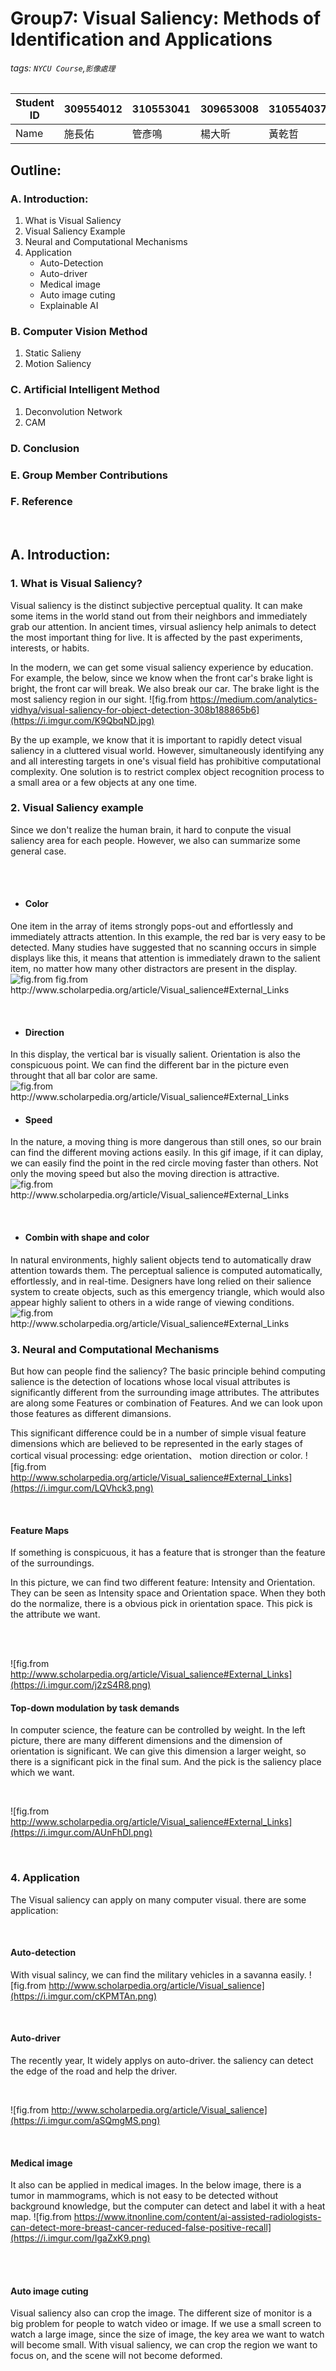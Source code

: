 # Group7: Visual Saliency: Methods of Identification and Applications

###### tags: `NYCU Course`,`影像處理`
| Student ID | 309554012 | 310553041 | 309653008 | 310554037 | 310554031 |
| ---------- | --------- | --------- | --------- | --------- | --------- |
| Name | 施長佑 | 管彥鳴 | 楊大昕 | 黃乾哲 | 葉詠富 |


## Outline:
### A. Introduction:
1. What is Visual Saliency
2. Visual Saliency Example
3. Neural and Computational Mechanisms
4. Application
    - Auto-Detection
    - Auto-driver
    - Medical image
    - Auto image cuting
    - Explainable AI

### B. Computer Vision Method
1. Static Salieny
3. Motion Saliency

### C. Artificial Intelligent Method
1. Deconvolution Network 
2. CAM 

### D. Conclusion

### E. Group Member Contributions

### F. Reference

<br>

## A. Introduction:
### 1. What is Visual Saliency?
Visual saliency is the distinct subjective perceptual quality. It can make some items in the world stand out from their neighbors and immediately grab our attention. In ancient times, virsual asliency help animals to detect the most important thing for live. It is affected by the past experiments, interests, or habits. 

In the modern, we can get some visual saliency experience by education. For example, the below, since we know when the front car's brake light is bright, the front car will break. We also break our car. The brake light is the most saliency region in our sight.
![fig.from https://medium.com/analytics-vidhya/visual-saliency-for-object-detection-308b188865b6](https://i.imgur.com/K9QbqND.jpg)

By the up example, we know that it is important to rapidly detect visual saliency in a cluttered visual world. However, simultaneously identifying any and all interesting targets in one's visual field has prohibitive computational complexity. One solution is to restrict complex object recognition process to a small area or a few objects at any one time.

<div style="page-break-after: always;"></div>

### 2. Visual Saliency example
Since we don't realize the human brain, it hard to conpute the visual saliency area for each people. However, we also can summarize some general case.

<br>
<br>

- #### Color
One item in the array of items strongly pops-out and effortlessly and immediately attracts attention. In this example, the red bar is very easy to be detected. Many studies have suggested that no scanning occurs in simple displays like this, it means that attention is immediately drawn to the salient item, no matter how many other distractors are present in the display. 
![fig.from fig.from http://www.scholarpedia.org/article/Visual_salience#External_Links
](https://i.imgur.com/ahSPrlA.jpg)

<br>

- #### Direction
In this display, the vertical bar is visually salient. Orientation is also the conspicuous point. We can find the different bar in the picture even throught that all bar color are same.
![fig.from http://www.scholarpedia.org/article/Visual_salience#External_Links
](https://i.imgur.com/C2usned.jpg)

<div style="page-break-after: always;"></div>

- #### Speed
In the nature, a moving thing is more dangerous than still ones, so our brain can find the different moving actions easily.
In this gif image, if it can diplay, we can easily find the point in the red circle moving faster than others.
Not only the moving speed but also the moving direction is attractive.
![fig.from http://www.scholarpedia.org/article/Visual_salience#External_Links
](https://i.imgur.com/BFkmxtG.png)

<br>

- #### Combin with shape and color
In natural environments, highly salient objects tend to automatically draw attention towards them. The perceptual salience is computed automatically, effortlessly, and in real-time. 
Designers have long relied on their salience system to create objects, such as this emergency triangle, which would also appear highly salient to others in a wide range of viewing conditions.
![fig.from http://www.scholarpedia.org/article/Visual_salience#External_Links
](https://i.imgur.com/CE1Ti7a.jpg)

<div style="page-break-after: always;"></div>

### 3. Neural and Computational Mechanisms
But how can people find the saliency? The basic principle behind computing salience is the detection of locations whose local visual attributes is significantly different from the surrounding image attributes. The attributes are along some Features or combination of Features. And we can look upon those features  as different dimansions.

This significant difference could be in a number of simple visual feature dimensions which are believed to be represented in the early stages of cortical visual processing: edge orientation、 motion direction or color.
![fig.from http://www.scholarpedia.org/article/Visual_salience#External_Links](https://i.imgur.com/LQVhck3.png)

<br>

#### Feature Maps
If something is conspicuous, it has a feature that is stronger than the feature of the surroundings.

In this picture, we can find two different feature: Intensity and Orientation. They can be seen as Intensity space and Orientation space.
When they both do the normalize, there is a obvious pick in orientation space. This pick is the attribute we want.

<br>
<br>

![fig.from http://www.scholarpedia.org/article/Visual_salience#External_Links](https://i.imgur.com/j2zS4R8.png)

<div style="page-break-after: always;"></div>

#### Top-down modulation by task demands
In computer science, the feature can be controlled by weight. In the left picture, there are many different dimensions and the dimension of orientation is significant. We can give this dimension a larger weight, so there is a significant pick in the final sum. And the pick is the saliency place which we want.

<br>

![fig.from http://www.scholarpedia.org/article/Visual_salience#External_Links](https://i.imgur.com/AUnFhDl.png)

<br>

### 4. Application
The Visual saliency can apply on many computer visual. there are some application:

<br>

#### Auto-detection
With visual salincy, we can find the military vehicles in a savanna easily.
![fig.from http://www.scholarpedia.org/article/Visual_salience](https://i.imgur.com/cKPMTAn.png)

<br>

#### Auto-driver
The recently year, It widely applys on auto-driver. the saliency can detect the edge of the road and help the driver.

<br>


![fig.from http://www.scholarpedia.org/article/Visual_salience](https://i.imgur.com/aSQmgMS.png)

<br>

#### Medical image
It also can be applied in medical images. In the below image, there is a tumor in mammograms, which is not easy to be detected without background knowledge, but the computer can detect and label it with a heat map. 
![fig.from https://www.itnonline.com/content/ai-assisted-radiologists-can-detect-more-breast-cancer-reduced-false-positive-recall](https://i.imgur.com/IgaZxK9.png)

<br>
<br>

#### Auto image cuting
Visual saliency also can crop the image. The different size of monitor is a big problem for people to watch video or image. If we use a small screen to watch a large image, since the size of image, the key area we want to watch will become small. With visual saliency, we can crop the region we want to focus on, and the scene will not become deformed.

<br>
<br>
<br>
<br>
<br>
<br>
<br>
<br>

![fig.from http://www.scholarpedia.org/article/Visual_salience](https://i.imgur.com/vbiqkay.png)

<br>
<br>

#### Explainable AI
Visual Saliency also can help the data science to realize the model. Convolutional neural networks (CNNs) have led to great improvement in computer vision. But what things do the model pay attention to have always bothered practitioners. We can use the saliency to find the focal point in the image.
![fig.from http://www.scholarpedia.org/article/Visual_salience#External_Links](https://i.imgur.com/QDnns3s.png)

<br>
<br>

## B. Computer Vision Method
### 1. Static Salieny

This class of saliency detection algorithms relies on image features and statistics to localize the most interesting regions of an image

<br>
<br>
<br>
<br>
<br>
<br>
<br>
<br>
<br>

![fig.from https://www.pyimagesearch.com/2018/07/16/opencv-saliency-detection](https://i.imgur.com/Zal5FyP.jpg)

<br>

#### Method 1. StaticSaliencySpectralResidual
The OpenCV implements two methods for static saliency detection.First method is StaticSaliencySpectralResidual, unlike the general model is to transform the saliency problem into the problem of detecting the special properties of the target, such as some color features, brightness features, texture features, etc, it focus on the background. They observe whether the background of most pictures satisfies any changes in a certain space. Finally, if the background is removed, the prominent part of the picture will be find.

<br>

#### Method 2. StaticSaliencyFineGrained
The second method to implement static saliency is StaticSaliencyFineGrained, this method calculates the significance based on the center-surround differences of spatial scale and Gaussian Pyramid.
![fig.from https://www.researchgate.net/figure/Procedure-for-computing-saliency-maps-for-videos_fig1_220744935](https://i.imgur.com/EUC2QMT.png)


First, we have an image and the basic features like color, orientation, intensity is extracted from the image. And then, these processed images will use to create Gaussian pyramids to create features Map. The Gaussian pyramid imitates the different scales of the image. For an image, if you observe the image at a close distance, the image you can see should be clearer and larger, but if you observe it at a long distance, the image you can see is blurry and small. The first one can observe more details of the image, but the second one can only see some outline information of the image. This is the scale of the image. So the Gaussian Pyramid is used to extract the scale of the image.
After doing Gaussian Pyramid, we will use center-surround difference to create features Map. And the saliency map is created by taking the mean of all the feature maps.

<br>

#### Image Pyramid
The image pyramid refers to repeated smoothing and subsampling of the image, each time the image obtained is a new image width and height are 1/2 of the original image. This is repeated continuously, and a set of images is obtained. Like, combined together, it looks like a pyramid shape, so it is called an image pyramid. After the image pyramid is obtained, we can performe image scale-space representation and multiresolution analysis.

Commonly used image pyramids include Gaussian Pyramid and Laplacian Pyramid.

<br>

### 2. Motion Saliency
This class of detection algorithms they use in motion saliency is typically rely on video or frame-by-frame inputs, the base idea of this is based on the motion background subtraction method to achieve saliency area detection, and the motion saliency algorithms process the frames, keeping track of objects which is moving.The object that move is considered salient.

<br>
<br>
<br>
<br>

![fig.from https://www.youtube.com/watch?v=tBaKusWUp3s](https://i.imgur.com/hw8FYjC.gif)

Because that computing saliency is not object detection, so the saliency detection algorithm has no idea if there is a particular object in an image or not.

Instead, the saliency detector is simply reporting where it thinks an object may lie in the image and this is up to your actual object detection or classification algorithm.

<br>
<br>

## C. Artificial Intelligent Method
### Deconvlution Network
Deconvolution uses an unsupervised method to find a set of kernels and feature maps, and let them reconstruct the image.
![fig.from http://www.scholarpedia.org/article/Visual_salience#External_Links](https://i.imgur.com/xE6HLym.png)

<br>

#### Method 1. Guided Backpropagation
The Guided Backpropagation is one of the deconvolution methods,the steps of the guided backpropagation approach using a deconvoluntion net is like this. First, we have a high-level feature map and The deconvoluntion net inverts the data flow to the CNN. This data inversion flows from the current neuron activations to the image that we input.After the above step, only a single neuron is non-zero in the high level feature map.And the final reconstructed image shows the parts of the input image that highly activates the neuron. This is the discriminative part of the image for the neuron.
![fig.from http://www.scholarpedia.org/article/Visual_salience#External_Links](https://i.imgur.com/JFgfFBM.jpg)

Both of deconvoluntion net and guided backpropagation use feature map to back-propagate gradients, which are not sensitive to categories and have no category discrimination. The difference between the two methods is that they have different gradient processing strategies.

<br>

#### Method 2. Class Activation Mapping
The second method of deconvlution network is Class Activation Mapping (CAM).The idea of CAM is very intuitive. In the neural network classifies, we want to know the classification of the image. Each feature map generated by the last layer of the convolutional layer and then is transformed into a pixel through GAP, and this pixel contains the information of the entire feature map. Finally, the one-dimensional pixel array is multiplied by after using the weight w, the softmax knows that the category of target has the largest value, so this image will be classified.

Then, we think in reverse, the pixel array after GAP will be multiplied by the weight w. The larger value of the weight w, which means the greater the influence of the image represented by the pixel. And since w refers to the degree of importance that each feature map can be divided into target, it is better to multiply the pixels of the entire feature map by the weight w and then superimpose it, so that you can focus on different areas according to the importance of each feature map . The larger weight w corresponding to the classification, the greater the influence of the feature map; on the contrary, the feature map with the weight closer to 0 is less important.

The disadvantage of CAM is that if the last layer of neural network does not use GAP (Global Average Pooling), the model structure must be modified.
![fig.from http://www.scholarpedia.org/article/Visual_salience#External_Links
](https://i.imgur.com/tE3ohCc.png)

<br>

- **Application**
CAM can show the parts that CNN cares about when classifying cat and dog.
![fig.from http://www.scholarpedia.org/article/Visual_salience#External_Links
](https://i.imgur.com/47WQ02X.png)

<div style="page-break-after: always;"></div>


## D. Conclusion
### Saliency Map

- It is important to rapidly detect potential prey, predators, or mates in a cluttered visual world.
- However, simultaneously identifying any and all interesting targets in one's visual field has prohibitive computational complexity.
- One solution is to restrict complex object recognition process to a small area or a few objects at any one time.

<br>
<br>

### Problem
- No objective metric methods to measure whether a saliency map is correct or not because we don't have label or ground truth for the saliency map.
- We usually measure the result by the subjective feeling of what we see, and it is not precise for the actual result. 

<div style="page-break-after: always;"></div>

## E. Group Member Contributions

| Student ID | Name  | Conribution | (%) |
| ---------- | ----  | ----------- | --- |
| 309554012  | 施長佑 | PPT, Written Report | 20 |
| 310553041  | 管彥鳴 | Oral Presentation, Written Report|20|
| 309653008  | 楊大昕 | PPT, Written Report | 20 |
| 310554037  | 黃乾哲 | Oral Presentation, Written Report|20|
| 310554031  | 葉詠富 | PPT, Written Report | 20 |

<br>
<br>

## F. Reference
[使用 Grad-CAM 解釋卷積神經網路的分類依據](https://medium.com/%E6%89%8B%E5%AF%AB%E7%AD%86%E8%A8%98/grad-cam-introduction-d0e48eb64adb)
[Saliency Map](https://en.wikipedia.org/wiki/Saliency_map)
[Visual salience - Scholarpedia](http://www.scholarpedia.org/article/Visual_salience#External_Links)
[Saliency Introduction and Implementation](https://www.pyimagesearch.com/2018/07/16/opencv-saliency-detection/)
[OpenCV中的显著性检测（Saliency Detection）](https://zhuanlan.zhihu.com/p/115002897)
[Saliency Maps in Convolutional Neural Networks](https://debuggercafe.com/saliency-maps-in-convolutional-neural-networks/)
[GeeksforGeeks](https://www.geeksforgeeks.org/what-is-saliency-map/)
[反捲積(Deconvolution)、上採樣(UNSampling)與上池化(UnPooling)差異](https://medium.com/ai%E5%8F%8D%E6%96%97%E5%9F%8E/%E5%8F%8D%E6%8D%B2%E7%A9%8D-deconvolution-%E4%B8%8A%E6%8E%A1%E6%A8%A3-unsampling-%E8%88%87%E4%B8%8A%E6%B1%A0%E5%8C%96-unpooling-%E5%B7%AE%E7%95%B0-feee4db49a00)
[Visual Saliency for Object Detection](https://medium.com/analytics-vidhya/visual-saliency-for-object-detection-308b188865b6)
[OpenCV Saliency Detection - pyimagesearch](https://www.pyimagesearch.com/2018/07/16/opencv-saliency-detection/)
